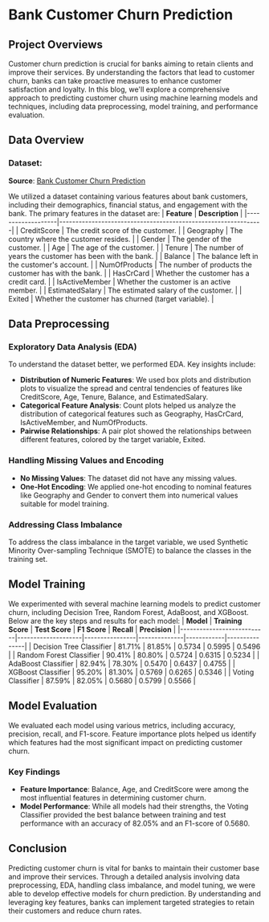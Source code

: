 # Bank Customer Churn Prediction

## Project Overviews
Customer churn prediction is crucial for banks aiming to retain clients and improve their services. By understanding the factors that lead to customer churn, banks can take proactive measures to enhance customer satisfaction and loyalty. In this blog, we'll explore a comprehensive approach to predicting customer churn using machine learning models and techniques, including data preprocessing, model training, and performance evaluation.

## Data Overview
### Dataset:
**Source**: [Bank Customer Churn Prediction](https://www.kaggle.com/datasets/shantanudhakadd/bank-customer-churn-prediction)

We utilized a dataset containing various features about bank customers, including their demographics, financial status, and engagement with the bank. The primary features in the dataset are:
| **Feature**       | **Description**                                               |
|-------------------|---------------------------------------------------------------|
| CreditScore       | The credit score of the customer.                              |
| Geography         | The country where the customer resides.                        |
| Gender            | The gender of the customer.                                    |
| Age               | The age of the customer.                                       |
| Tenure            | The number of years the customer has been with the bank.       |
| Balance           | The balance left in the customer's account.                    |
| NumOfProducts     | The number of products the customer has with the bank.         |
| HasCrCard         | Whether the customer has a credit card.                        |
| IsActiveMember    | Whether the customer is an active member.                      |
| EstimatedSalary   | The estimated salary of the customer.                          |
| Exited            | Whether the customer has churned (target variable).            |



## Data Preprocessing
### Exploratory Data Analysis (EDA)
To understand the dataset better, we performed EDA. Key insights include:

- **Distribution of Numeric Features**: We used box plots and distribution plots to visualize the spread and central tendencies of features like CreditScore, Age, Tenure, Balance, and EstimatedSalary.
- **Categorical Feature Analysis**: Count plots helped us analyze the distribution of categorical features such as Geography, HasCrCard, IsActiveMember, and NumOfProducts.
- **Pairwise Relationships**: A pair plot showed the relationships between different features, colored by the target variable, Exited.

### Handling Missing Values and Encoding
- **No Missing Values**: The dataset did not have any missing values.
- **One-Hot Encoding**: We applied one-hot encoding to nominal features like Geography and Gender to convert them into numerical values suitable for model training.

### Addressing Class Imbalance
To address the class imbalance in the target variable, we used Synthetic Minority Over-sampling Technique (SMOTE) to balance the classes in the training set.

## Model Training
We experimented with several machine learning models to predict customer churn, including Decision Tree, Random Forest, AdaBoost, and XGBoost. Below are the key steps and results for each model:
| **Model**                 | **Training Score** | **Test Score** | **F1 Score** | **Recall** | **Precision** |
|---------------------------|--------------------|----------------|--------------|------------|---------------|
| Decision Tree Classifier   | 81.71%             | 81.85%         | 0.5734       | 0.5995     | 0.5496        |
| Random Forest Classifier   | 90.41%             | 80.80%         | 0.5724       | 0.6315     | 0.5234        |
| AdaBoost Classifier        | 82.94%             | 78.30%         | 0.5470       | 0.6437     | 0.4755        |
| XGBoost Classifier         | 95.20%             | 81.30%         | 0.5769       | 0.6265     | 0.5346        |
| Voting Classifier          | 87.59%             | 82.05%         | 0.5680       | 0.5799     | 0.5566        |

## Model Evaluation
We evaluated each model using various metrics, including accuracy, precision, recall, and F1-score. Feature importance plots helped us identify which features had the most significant impact on predicting customer churn.

### Key Findings
- **Feature Importance**: Balance, Age, and CreditScore were among the most influential features in determining customer churn.
- **Model Performance**: While all models had their strengths, the Voting Classifier provided the best balance between training and test performance with an accuracy of 82.05% and an F1-score of 0.5680.
## Conclusion
Predicting customer churn is vital for banks to maintain their customer base and improve their services. Through a detailed analysis involving data preprocessing, EDA, handling class imbalance, and model tuning, we were able to develop effective models for churn prediction. By understanding and leveraging key features, banks can implement targeted strategies to retain their customers and reduce churn rates.
